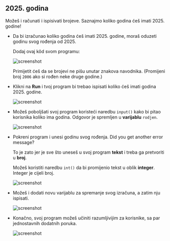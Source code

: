## 2025. godina

Možeš i računati i ispisivati brojeve. Saznajmo koliko godina ćeš imati 2025. godine!

+ Da bi izračunao koliko godina ćeš imati 2025. godine, moraš oduzeti godinu svog rođenja od 2025.
    
    Dodaj ovaj kôd svom programu:
    
    ![screenshot](images/me-calc.png)
    
    Primijetit ćeš da se brojevi ne pišu unutar znakova navodnika. (Promijeni broj `2006` ako si rođen neke druge godine.)

+ Klikni na **Run** i tvoj program bi trebao ispisati koliko ćeš imati godina 2025. godine.
    
    ![screenshot](images/me-calc-run.png)

+ Možeš poboljšati svoj program koristeći naredbu `input()` kako bi pitao korisnika koliko ima godina. Odgovor je spremljen u **varijablu** `rodjen`.
    
    ![screenshot](images/me-input.png)

+ Pokreni program i unesi godinu svog rođenja. Did you get another error message?
    
    To je zato jer je sve što uneseš u svoj program **tekst** i treba ga pretvoriti u **broj**.
    
    Možeš koristiti naredbu `int()` da bi promijenio tekst u oblik **integer**. Integer je cijeli broj.
    
    ![screenshot](images/me-input-test.png)

+ Možeš i dodati novu varijablu za spremanje svog izračuna, a zatim nju ispisati.
    
    ![screenshot](images/me-result-variable.png)

+ Konačno, svoj program možeš učiniti razumljivijim za korisnike, sa par jednostavnih dodatnih poruka.
    
    ![screenshot](images/me-message.png)